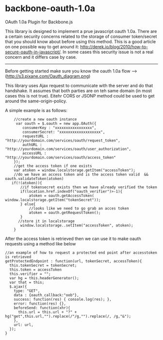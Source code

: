 backbone-oauth-1.0a
===================

OAuth 1.0a Plugin for Backbone.js

This library is designed to implement a prue javascript oauth 1.0a. There are a certain security concerns related to the storage of consumer token/secret that you should know about before using this method. This is a good article on one possible way to get around it: http://derek.io/blog/2010/how-to-secure-oauth-in-javascript/. In some cases this security issue is not a real concern and it differs case by case.

-----------------------------------------------------------------------------------------------------------

Before getting started make sure you know the oauth 1.0a flow --> (http://s3.pixane.com/Oauth_diagram.png)

This library uses Ajax request to communicate with the server and do that handshake. It assumes that both parties are on teh same domain (in most cases this is not true). Eitehr CORS or JSONP method could be used to get around the same-origin-policy.

A simple example is as follows: 

    
        //create a new oauth instance
         var oauth = $.oauth = new app.OAuth({
            consumerKey : "xxxxxxxxxxxxxxxxx",
            consumerSecret: "xxxxxxxxxxxxxxxxxxx",
            requestURL : "http://yourdomain.com/services/oauth/request_token",
            authURL : "http://yourdomain.com/services/oauth/user_authorization",
            accessURL : "http://yourdomain.com/services/oauth/access_token"
        });
        //get the access token if one exists
        var atoken = window.localstorage.getItem("accessToken");
        //do we have an access token and is the access token valid  && oauth.validateToken(atoken)
       if(!(atoken)){
           //if tokensecret exists then we have already verified the token
           if(location.href.indexOf("oauth_verifier")>-1){
               atoken = oauth.getAccessToken( window.localstorage.getItem("tokenSecret"));
           } else{
               //looks like we need to go grab an acces token
               atoken = oauth.getRequestToken();
           }
          //store it in localstorage
           window.localstorage..setItem("accessToken", atoken);
        }
        
After the access token is retrieved then we can use it to make oauth requests using a method like below 

    //an example of how to request a protected end point after accesstoken is retrieved 
    getProtectedEndpoint : function(url, tokenSecret, accessToken){
      this.tokenSecret = tokenSecret;
      this.token = accessToken
      this.verifier = "";
      var hg = this.headerGenerator();
      var that = this;
      $.ajax({
        type: "GET",
        data : {oauth_callback:"oob"},
        success: function(res) { console.log(res); },                                                                                                                                                                                       
        error: function(res) {},
        beforeSend: function(xhr){
          this.url = this.url + "?" + hg("get",this.url,"").replace(/"/g,"").replace(/, /g,"&");
        },
        url: url,
      });
    } 
        
